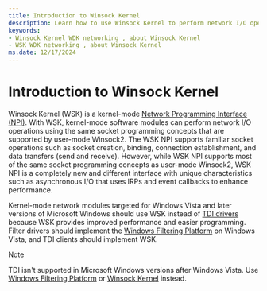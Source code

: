 ```yaml
---
title: Introduction to Winsock Kernel
description: Learn how to use Winsock Kernel to perform network I/O operations.
keywords:
- Winsock Kernel WDK networking , about Winsock Kernel
- WSK WDK networking , about Winsock Kernel
ms.date: 12/17/2024
---
```


# Introduction to Winsock Kernel

Winsock Kernel (WSK) is a kernel-mode [Network Programming Interface (NPI)](network-programming-interface.md). With WSK, kernel-mode software modules can perform network I/O operations using the same socket programming concepts that are supported by user-mode Winsock2. The WSK NPI supports familiar socket operations such as socket creation, binding, connection establishment, and data transfers (send and receive). However, while WSK NPI supports most of the same socket programming concepts as user-mode Winsock2, WSK NPI is a completely new and different interface with unique characteristics such as asynchronous I/O that uses IRPs and event callbacks to enhance performance.

Kernel-mode network modules targeted for Windows Vista and later versions of Microsoft Windows should use WSK instead of [TDI drivers](/previous-versions/windows/hardware/network/ff565094(v=vs.85)) because WSK provides improved performance and easier programming. Filter drivers should implement the [Windows Filtering Platform](introduction-to-windows-filtering-platform-callout-drivers.md) on Windows Vista, and TDI clients should implement WSK.

> [!NOTE]
> TDI isn't supported in Microsoft Windows versions after Windows Vista. Use [Windows Filtering Platform](introduction-to-windows-filtering-platform-callout-drivers.md) or [Winsock Kernel](/windows-hardware/drivers/ddi/_netvista/#winsock-kernel-wsk) instead.
